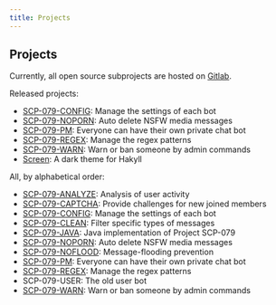 ```yaml
---
title: Projects
---
```


## Projects

Currently, all open source subprojects are hosted on 
<a href="https://gitlab.com/scp-079" target="_blank">Gitlab</a>.

Released projects:

- <a href="https://gitlab.com/scp-079/scp-079-config" target="_blank">SCP-079-CONFIG</a>: 
Manage the settings of each bot
- <a href="https://gitlab.com/scp-079/scp-079-noporn" target="_blank">SCP-079-NOPORN</a>: 
Auto delete NSFW media messages
- <a href="https://gitlab.com/scp-079/scp-079-pm" target="_blank">SCP-079-PM</a>: 
Everyone can have their own private chat bot
- <a href="https://gitlab.com/scp-079/scp-079-regex" target="_blank">SCP-079-REGEX</a>: 
Manage the regex patterns
- <a href="https://gitlab.com/scp-079/scp-079-warn" target="_blank">SCP-079-WARN</a>: 
Warn or ban someone by admin commands
- <a href="https://gitlab.com/scp-079/scp-079.gitlab.io" target="_blank">Screen</a>: 
A dark theme for Hakyll

All, by alphabetical order:

- <a href="https://gitlab.com/scp-079/scp-079-analyze" target="_blank">SCP-079-ANALYZE</a>: 
Analysis of user activity
- <a href="https://gitlab.com/scp-079/scp-079-captcha" target="_blank">SCP-079-CAPTCHA</a>: 
Provide challenges for new joined members
- <a href="https://gitlab.com/scp-079/scp-079-config" target="_blank">SCP-079-CONFIG</a>: 
Manage the settings of each bot
- <a href="https://gitlab.com/scp-079/scp-079-clean" target="_blank">SCP-079-CLEAN</a>: 
Filter specific types of messages
- <a href="https://gitlab.com/scp-079/scp-079-java" target="_blank">SCP-079-JAVA</a>: 
Java implementation of Project SCP-079
- <a href="https://gitlab.com/scp-079/scp-079-noporn" target="_blank">SCP-079-NOPORN</a>: 
Auto delete NSFW media messages
- <a href="https://gitlab.com/scp-079/scp-079-noflood" target="_blank">SCP-079-NOFLOOD</a>: 
Message-flooding prevention
- <a href="https://gitlab.com/scp-079/scp-079-pm" target="_blank">SCP-079-PM</a>: 
Everyone can have their own private chat bot
- <a href="https://gitlab.com/scp-079/scp-079-regex" target="_blank">SCP-079-REGEX</a>: 
Manage the regex patterns
- <a class="no" target="_blank">SCP-079-USER</a>: 
The old user bot
- <a href="https://gitlab.com/scp-079/scp-079-warn" target="_blank">SCP-079-WARN</a>: 
Warn or ban someone by admin commands

<audio src="/audio/page/projects.ogg" autoplay></audio>
<audio id="no_button" src="/audio/button/no.ogg"/>
<audio id="no_click" src="/audio/button/no_click.ogg"/>
